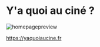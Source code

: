 # Y'a quoi au ciné ?

![homepagepreview](https://user-images.githubusercontent.com/1529169/104929675-7c4f1c00-59a4-11eb-8e3e-6c697f3823e5.png)

https://yaquoiaucine.fr
